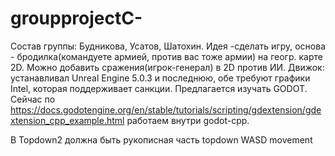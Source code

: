 # groupprojectC-
Состав группы: Будникова, Усатов, Шатохин.
Идея -сделать игру, основа -  бродилка(командуете армией, против вас тоже армии) на геогр. карте 2D. Можно добавить сражения(игрок-генерал) в 2D против ИИ.
Движок:  устанавливал Unreal Engine 5.0.3 и последнюю, обе требуют графики Intel, которая поддерживает санкции. Предлагается изучать GODOT. 
Сейчас по https://docs.godotengine.org/en/stable/tutorials/scripting/gdextension/gdextension_cpp_example.html работаем внутри godot-cpp.

В Topdown2 должна быть рукописная часть topdown WASD movement
